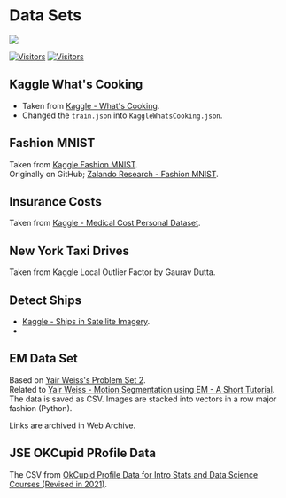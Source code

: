 # Data Sets

[![](./../FixelAlgorithmsLogo.png)](https://fixelalgorithms.gitlab.io)

[![Visitors](https://hits.seeyoufarm.com/api/count/incr/badge.svg?url=https%3A%2F%2Fgithub.com%2FRoyiAvital%2FStackExchangeCodes&count_bg=%2379C83D&title_bg=%23555555&icon=&icon_color=%23E7E7E7&title=Visitors+%28Daily+%2F+Total%29&edge_flat=false)](https://github.com/FixelAlgorithmsTeam/FixelCourses)
[![Visitors](https://api.visitorbadge.io/api/combined?path=https%3A%2F%2Fgithub.com%2FRoyiAvital%2FStackExchangeCodes&labelColor=%23f47373&countColor=%23555555&style=plastic)](https://github.com/FixelAlgorithmsTeam/FixelCourses) <!-- https://www.visitorbadge.io -->

## Kaggle What's Cooking

 - Taken from [Kaggle - What's Cooking](https://www.kaggle.com/competitions/whats-cooking).
 - Changed the `train.json` into `KaggleWhatsCooking.json`.


## Fashion MNIST

Taken from [Kaggle Fashion MNIST](https://www.kaggle.com/datasets/zalando-research/fashionmnist).  
Originally on GitHub; [Zalando Research - Fashion MNIST](https://github.com/zalandoresearch/fashion-mnist).


## Insurance Costs

Taken from [Kaggle - Medical Cost Personal Dataset](https://www.kaggle.com/datasets/mirichoi0218/insurance).

## New York Taxi Drives  

Taken from Kaggle Local Outlier Factor by Gaurav Dutta.

## Detect Ships

 - [Kaggle - Ships in Satellite Imagery](https://www.kaggle.com/datasets/rhammell/ships-in-satellite-imagery).
 - 
 
## EM Data Set

Based on [Yair Weiss's Problem Set 2](https://www.cs.huji.ac.il/w~yweiss/emProblem.html).    
Related to [Yair Weiss - Motion Segmentation using EM - A Short Tutorial](https://www.cs.huji.ac.il/w~yweiss/emTutorial.pdf).    
The data is saved as CSV. Images are stacked into vectors in a row major fashion (Python).

Links are archived in Web Archive.

## JSE OKCupid PRofile Data

The CSV from [OkCupid Profile Data for Intro Stats and Data Science Courses (Revised in 2021)](https://github.com/rudeboybert/JSE_OkCupid).
